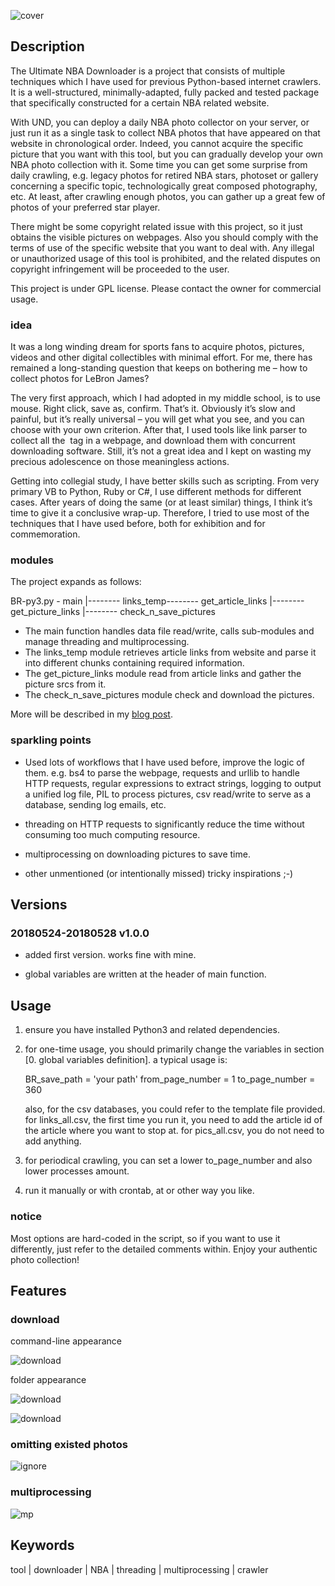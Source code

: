 ![cover](https://raw.githubusercontent.com/yo1995/Ultimate-NBA-Downloader/master/features-gif/poster.jpg)

## Description

The Ultimate NBA Downloader is a project that consists of multiple techniques which I have used for previous Python-based internet crawlers. It is a well-structured, minimally-adapted, fully packed and tested package that specifically constructed for a certain NBA related website.

With UND, you can deploy a daily NBA photo collector on your server, or just run it as a single task to collect NBA photos that have appeared on that website in chronological order. Indeed, you cannot acquire the specific picture that you want with this tool, but you can gradually develop your own NBA photo collection with it. Some time you can get some surprise from daily crawling, e.g. legacy photos for retired NBA stars, photoset or gallery concerning a specific topic, technologically great composed photography, etc. At least, after crawling enough photos, you can gather up a great few of photos of your preferred star player.

There might be some copyright related issue with this project, so it just obtains the visible pictures on webpages. Also you should comply with the terms of use of the specific website that you want to deal with. Any illegal or unauthorized usage of this tool is prohibited, and the related disputes on copyright infringement will be proceeded to the user.

This project is under GPL license. Please contact the owner for commercial usage.

### idea

It was a long winding dream for sports fans to acquire photos, pictures, videos and other digital collectibles with minimal effort. For me, there has remained a long-standing question that keeps on bothering me – how to collect photos for LeBron James?

The very first approach, which I had adopted in my middle school, is to use mouse. Right click, save as, confirm. That’s it. Obviously it’s slow and painful, but it’s really universal – you will get what you see, and you can choose with your own criterion. After that, I used tools like link parser to collect all the <img> tag in a webpage, and download them with concurrent downloading software. Still, it’s not a great idea and I kept on wasting my precious adolescence on those meaningless actions.

Getting into collegial study, I have better skills such as scripting. From very primary VB to Python, Ruby or C#, I use different methods for different cases. After years of doing the same (or at least similar) things, I think it’s time to give it a conclusive wrap-up. Therefore, I tried to use most of the techniques that I have used before, both for exhibition and for commemoration.

### modules

The project expands as follows:

BR-py3.py - main
	|-------- links_temp-------- get_article_links
			|-------- get_picture_links
			|-------- check_n_save_pictures

- The main function handles data file read/write, calls sub-modules and manage threading and multiprocessing.
- The links_temp module retrieves article links from website and parse it into different chunks containing required information.
- The get_picture_links module read from article links and gather the picture srcs from it.
- The check_n_save_pictures module check and download the pictures.

More will be described in my [blog post]().

### sparkling points

- Used lots of workflows that I have used before, improve the logic of them. e.g. bs4 to parse the webpage, requests and urllib to handle HTTP requests, regular expressions to extract strings, logging to output a unified log file, PIL to process pictures, csv read/write to serve as a database, sending log emails, etc.

- threading on HTTP requests to significantly reduce the time without consuming too much computing resource.

- multiprocessing on downloading pictures to save time.

- other unmentioned (or intentionally missed) tricky inspirations ;-)

## Versions

### 20180524-20180528 v1.0.0

- added first version. works fine with mine.

- global variables are written at the header of main function.

## Usage

1. ensure you have installed Python3 and related dependencies.

2. for one-time usage, you should primarily change the variables in section [0. global variables definition]. a typical usage is:

	BR_save_path = 'your path'
	from_page_number = 1
	to_page_number = 360

	also, for the csv databases, you could refer to the template file provided. 
	for links_all.csv, the first time you run it, you need to add the article id of the article where you want to stop at.
	for pics_all.csv, you do not need to add anything.

3. for periodical crawling, you can set a lower to_page_number and also lower processes amount.

4. run it manually or with crontab, at or other way you like.

### notice

Most options are hard-coded in the script, so if you want to use it differently, just refer to the detailed comments within. Enjoy your authentic photo collection!

## Features

### download

command-line appearance

![download](https://raw.githubusercontent.com/yo1995/Ultimate-NBA-Downloader/master/features-gif/downloading-1.gif)

folder appearance

![download](https://raw.githubusercontent.com/yo1995/Ultimate-NBA-Downloader/master/features-gif/downloading-2.gif)

![download](https://raw.githubusercontent.com/yo1995/Ultimate-NBA-Downloader/master/features-gif/downloading-3.gif)

### omitting existed photos

![ignore](https://raw.githubusercontent.com/yo1995/Ultimate-NBA-Downloader/master/features-gif/existing.gif)

### multiprocessing

![mp](https://raw.githubusercontent.com/yo1995/Ultimate-NBA-Downloader/master/features-gif/pythons.png)

## Keywords

tool | downloader | NBA | threading | multiprocessing | crawler
